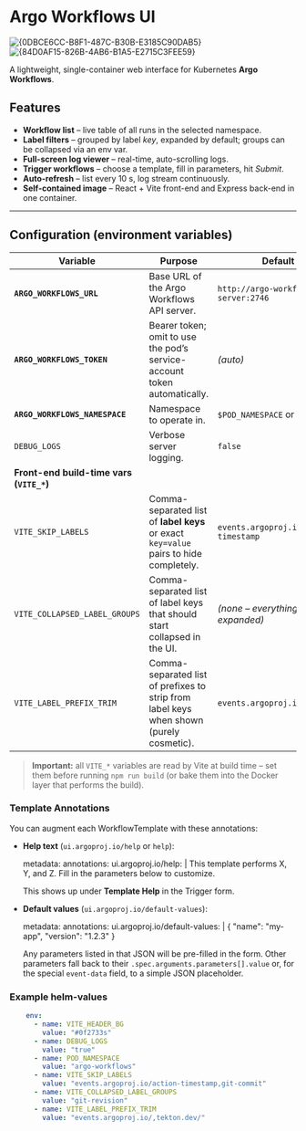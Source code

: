 # Argo Workflows UI

![{0DBCE6CC-B8F1-487C-B30B-E3185C90DAB5}](https://github.com/user-attachments/assets/59f169c0-d842-425c-9dbe-d03eeb9762f5)
![{84D0AF15-826B-4AB6-B1A5-E2715C3FEE59}](https://github.com/user-attachments/assets/e3bc264e-c289-4e69-9f64-594408cea84f)

A lightweight, single-container web interface for Kubernetes **Argo Workflows**.

## Features
- **Workflow list** – live table of all runs in the selected namespace.  
- **Label filters** – grouped by label *key*, expanded by default; groups can be collapsed via an env var.  
- **Full-screen log viewer** – real-time, auto-scrolling logs.  
- **Trigger workflows** – choose a template, fill in parameters, hit *Submit*.  
- **Auto-refresh** – list every 10 s, log stream continuously.  
- **Self-contained image** – React + Vite front-end and Express back-end in one container.

---

## Configuration (environment variables)

| Variable                      | Purpose                                                  | Default                                               |
|-------------------------------|----------------------------------------------------------|-------------------------------------------------------|
| **`ARGO_WORKFLOWS_URL`**      | Base URL of the Argo Workflows API server.               | `http://argo-workflows-server:2746`                   |
| **`ARGO_WORKFLOWS_TOKEN`**    | Bearer token; omit to use the pod’s service-account token automatically. | *(auto)*                                 |
| **`ARGO_WORKFLOWS_NAMESPACE`**| Namespace to operate in.                                 | `$POD_NAMESPACE` or `default`                         |
| `DEBUG_LOGS`                  | Verbose server logging.                                  | `false`                                               |
| **Front-end build-time vars (`VITE_*`)** |                                                  |                                                       |
| `VITE_SKIP_LABELS`            | Comma-separated list of **label keys** or exact `key=value` pairs to hide completely. | `events.argoproj.io/action-timestamp` |
| `VITE_COLLAPSED_LABEL_GROUPS` | Comma-separated list of label keys that should start collapsed in the UI. | *(none – everything expanded)*       |
| `VITE_LABEL_PREFIX_TRIM`      | Comma-separated list of prefixes to strip from label keys when shown (purely cosmetic). | `events.argoproj.io/`            |

> **Important:** all `VITE_*` variables are read by Vite at build time – set them before running `npm run build` (or bake them into the Docker layer that performs the build).

### Template Annotations

You can augment each WorkflowTemplate with these annotations:

- **Help text** (`ui.argoproj.io/help` or `help`):

    metadata:
        annotations:
            ui.argoproj.io/help: |
                This template performs X, Y, and Z. Fill in the parameters below to customize.

    This shows up under **Template Help** in the Trigger form.

- **Default values** (`ui.argoproj.io/default-values`):

    metadata:
        annotations:
            ui.argoproj.io/default-values: |
                {
                    "name": "my-app",
                    "version": "1.2.3"
                }

    Any parameters listed in that JSON will be pre-filled in the form. Other parameters fall back to their `.spec.arguments.parameters[].value` or, for the special `event-data` field, to a simple JSON placeholder.

### Example helm-values
```yaml
    env:
      - name: VITE_HEADER_BG
        value: "#0f2733s"
      - name: DEBUG_LOGS
        value: "true"
      - name: POD_NAMESPACE
        value: "argo-workflows"
      - name: VITE_SKIP_LABELS
        value: "events.argoproj.io/action-timestamp,git-commit"
      - name: VITE_COLLAPSED_LABEL_GROUPS
        value: "git-revision"
      - name: VITE_LABEL_PREFIX_TRIM
        value: "events.argoproj.io/,tekton.dev/"
```